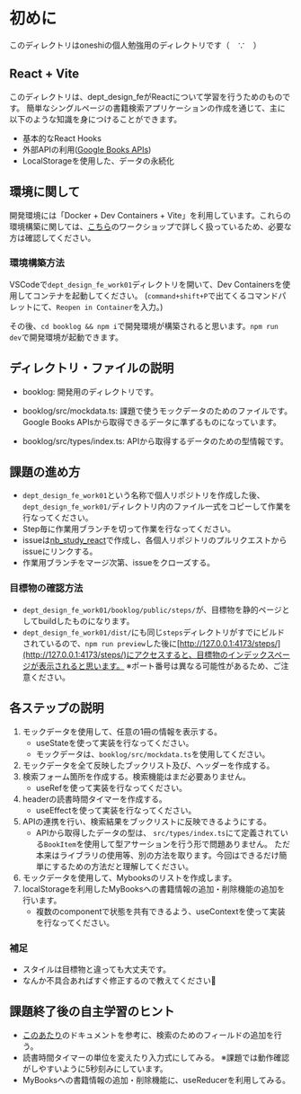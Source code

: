# 初めに

このディレクトリはoneshiの個人勉強用のディレクトリです（　∵　）

## React + Vite

このディレクトリは、dept_design_feがReactについて学習を行うためのものです。
簡単なシングルページの書籍検索アプリケーションの作成を通じて、主に以下のような知識を身につけることができます。

- 基本的なReact Hooks
- 外部APIの利用([Google Books APIs](https://developers.google.com/books?hl=ja))
- LocalStorageを使用した、データの永続化

## 環境に関して

開発環境には「Docker + Dev Containers + Vite」を利用しています。これらの環境構築に関しては、[こちら](https://github.com/newbeescoltd/nb_study_react)のワークショップで詳しく扱っているため、必要な方は確認してください。

### 環境構築方法

VSCodeで`dept_design_fe_work01`ディレクトリを開いて、Dev Containersを使用してコンテナを起動してください。
(`command+shift+P`で出てくるコマンドパレットにて、`Reopen in Container`を入力。)

その後、`cd booklog && npm i`で開発環境が構築されると思います。`npm run dev`で開発環境が起動できます。

## ディレクトリ・ファイルの説明
- booklog: 開発用のディレクトリです。

- booklog/src/mockdata.ts: 課題で使うモックデータのためのファイルです。Google Books APIsから取得できるデータに準ずるものになっています。
- booklog/src/types/index.ts: APIから取得するデータのための型情報です。

## 課題の進め方
- `dept_design_fe_work01`という名称で個人リポジトリを作成した後、`dept_design_fe_work01/`ディレクトリ内のファイル一式をコピーして作業を行なってください。
- Step毎に作業用ブランチを切って作業を行なってください。
- issueは[nb_study_react](https://github.com/newbeescoltd/nb_study_react)で作成し、各個人リポジトリのプルリクエストからissueにリンクする。
- 作業用ブランチをマージ次第、issueをクローズする。

### 目標物の確認方法
- `dept_design_fe_work01/booklog/public/steps/`が、目標物を静的ページとしてbuildしたものになります。
- `dept_design_fe_work01/dist/`にも同じ`steps`ディレクトリがすでにビルドされているので、`npm run preview`した後に[http://127.0.0.1:4173/steps/](http://127.0.0.1:4173/steps/)にアクセスすると、目標物のインデックスページが表示されると思います。
   ※ポート番号は異なる可能性があるため、ご注意ください。

## 各ステップの説明
1. モックデータを使用して、任意の1冊の情報を表示する。
   - useStateを使って実装を行なってください。
   - モックデータは、`booklog/src/mockdata.ts`を使用してください。
2. モックデータを全て反映したブックリスト及び、ヘッダーを作成する。
3. 検索フォーム箇所を作成する。検索機能はまだ必要ありません。
   - useRefを使って実装を行なってください。
4. headerの読書時間タイマーを作成する。
   - useEffectを使って実装を行なってください。
5. APIの連携を行い、検索結果をブックリストに反映できるようにする。
   - APIから取得したデータの型は、 `src/types/index.ts`にて定義されている`BookItem`を使用して型アサーションを行う形で問題ありません。
   ただ本来はライブラリの使用等、別の方法を取ります。今回はできるだけ簡単にするための方法だと理解してください。
6. モックデータを使用して、Mybooksのリストを作成します。
7. localStorageを利用したMyBooksへの書籍情報の追加・削除機能の追加を行います。
   - 複数のcomponentで状態を共有できるよう、useContextを使って実装を行なってください。

### 補足
- スタイルは目標物と違っても大丈夫です。
- なんか不具合あればすぐ修正するので教えてください🥹

## 課題終了後の自主学習のヒント
- [このあたり](https://developers.google.com/books/docs/v1/using?hl=ja#WorkingVolumes)のドキュメントを参考に、検索のためのフィールドの追加を行う。
- 読書時間タイマーの単位を変えたり入力式にしてみる。
  ※課題では動作確認がしやすいように5秒刻みにしています。
- MyBooksへの書籍情報の追加・削除機能に、useReducerを利用してみる。
